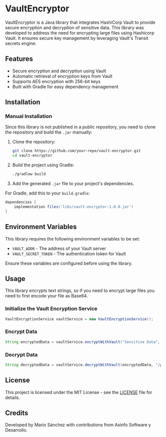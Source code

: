 # VaultEncryptor

VaultEncryptor is a Java library that integrates HashiCorp Vault to provide secure encryption and decryption of sensitive data. This library was developed to address the need for encrypting large files using Hashicorp Vault. It ensures secure key management by leveraging Vault's Transit secrets engine.

## Features
- Secure encryption and decryption using Vault
- Automatic retrieval of encryption keys from Vault
- Supports AES encryption with 256-bit keys
- Built with Gradle for easy dependency management

## Installation

### Manual Installation
Since this library is not published in a public repository, you need to clone the repository and build the `.jar` manually:

1. Clone the repository:
   ```sh
   git clone https://github.com/your-repo/vault-encryptor.git
   cd vault-encryptor
   ```
2. Build the project using Gradle:
   ```sh
   ./gradlew build
   ```
3. Add the generated `.jar` file to your project's dependencies.

For Gradle, add this to your `build.gradle`:
```gradle
dependencies {
    implementation files('libs/vault-encryptor-1.0.0.jar')
}
```

## Environment Variables
This library requires the following environment variables to be set:
- `VAULT_ADDR` - The address of your Vault server
- `VAULT_SECRET_TOKEN` - The authentication token for Vault

Ensure these variables are configured before using the library.

## Usage

This library encrypts text strings, so if you need to encrypt large files you need to first encode your file as Base64.

### Initialize the Vault Encryption Service

```java
VaultEncryptionService vaultService = new VaultEncryptionService();
```

### Encrypt Data
```java
String encryptedData = vaultService.encryptWithVault("Sensitive Data", "/path/to/keyfile.txt");
```

### Decrypt Data
```java
String decryptedData = vaultService.decryptWithVault(encryptedData, "/path/to/keyfile.txt");
```

## License
This project is licensed under the MIT License - see the [LICENSE](LICENSE) file for details.

## Credits
Developed by Mario Sánchez with contributions from Asinfo Software y Desarrollo.


